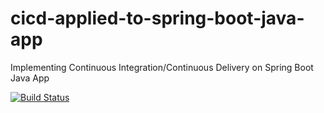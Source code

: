 # cicd-applied-to-spring-boot-java-app
Implementing Continuous Integration/Continuous Delivery on Spring Boot Java App

[![Build Status](https://travis-ci.com/jconan29/cicd-applied-to-spring-boot-java-app.svg)](https://travis-ci.com/jconan29/cicd-applied-to-spring-boot-java-app)
